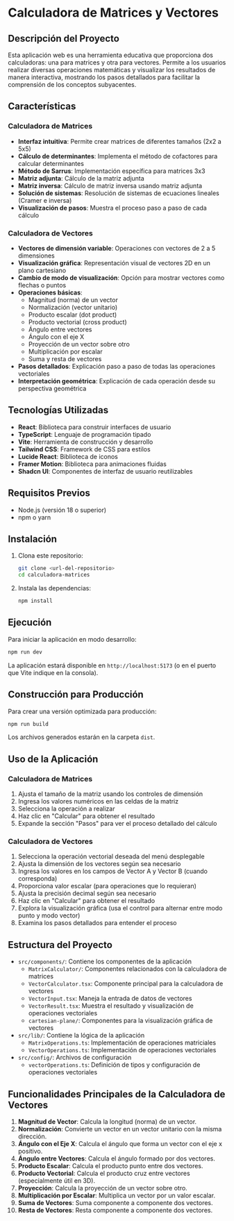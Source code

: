 # Calculadora de Matrices y Vectores

## Descripción del Proyecto

Esta aplicación web es una herramienta educativa que proporciona dos calculadoras: una para matrices y otra para vectores. Permite a los usuarios realizar diversas operaciones matemáticas y visualizar los resultados de manera interactiva, mostrando los pasos detallados para facilitar la comprensión de los conceptos subyacentes.

## Características

### Calculadora de Matrices
- **Interfaz intuitiva**: Permite crear matrices de diferentes tamaños (2x2 a 5x5)
- **Cálculo de determinantes**: Implementa el método de cofactores para calcular determinantes
- **Método de Sarrus**: Implementación específica para matrices 3x3
- **Matriz adjunta**: Cálculo de la matriz adjunta
- **Matriz inversa**: Cálculo de matriz inversa usando matriz adjunta
- **Solución de sistemas**: Resolución de sistemas de ecuaciones lineales (Cramer e inversa)
- **Visualización de pasos**: Muestra el proceso paso a paso de cada cálculo

### Calculadora de Vectores
- **Vectores de dimensión variable**: Operaciones con vectores de 2 a 5 dimensiones
- **Visualización gráfica**: Representación visual de vectores 2D en un plano cartesiano
- **Cambio de modo de visualización**: Opción para mostrar vectores como flechas o puntos
- **Operaciones básicas**:
  - Magnitud (norma) de un vector
  - Normalización (vector unitario)
  - Producto escalar (dot product)
  - Producto vectorial (cross product)
  - Ángulo entre vectores
  - Ángulo con el eje X
  - Proyección de un vector sobre otro
  - Multiplicación por escalar
  - Suma y resta de vectores
- **Pasos detallados**: Explicación paso a paso de todas las operaciones vectoriales
- **Interpretación geométrica**: Explicación de cada operación desde su perspectiva geométrica

## Tecnologías Utilizadas

- **React**: Biblioteca para construir interfaces de usuario
- **TypeScript**: Lenguaje de programación tipado
- **Vite**: Herramienta de construcción y desarrollo
- **Tailwind CSS**: Framework de CSS para estilos
- **Lucide React**: Biblioteca de iconos
- **Framer Motion**: Biblioteca para animaciones fluidas
- **Shadcn UI**: Componentes de interfaz de usuario reutilizables

## Requisitos Previos

- Node.js (versión 18 o superior)
- npm o yarn

## Instalación

1. Clona este repositorio:
   ```bash
   git clone <url-del-repositorio>
   cd calculadora-matrices
   ```

2. Instala las dependencias:
   ```bash
   npm install
   ```

## Ejecución

Para iniciar la aplicación en modo desarrollo:

```bash
npm run dev
```

La aplicación estará disponible en `http://localhost:5173` (o en el puerto que Vite indique en la consola).

## Construcción para Producción

Para crear una versión optimizada para producción:

```bash
npm run build
```

Los archivos generados estarán en la carpeta `dist`.

## Uso de la Aplicación

### Calculadora de Matrices
1. Ajusta el tamaño de la matriz usando los controles de dimensión
2. Ingresa los valores numéricos en las celdas de la matriz
3. Selecciona la operación a realizar
4. Haz clic en "Calcular" para obtener el resultado
5. Expande la sección "Pasos" para ver el proceso detallado del cálculo

### Calculadora de Vectores
1. Selecciona la operación vectorial deseada del menú desplegable
2. Ajusta la dimensión de los vectores según sea necesario
3. Ingresa los valores en los campos de Vector A y Vector B (cuando corresponda)
4. Proporciona valor escalar (para operaciones que lo requieran)
5. Ajusta la precisión decimal según sea necesario
6. Haz clic en "Calcular" para obtener el resultado
7. Explora la visualización gráfica (usa el control para alternar entre modo punto y modo vector)
8. Examina los pasos detallados para entender el proceso

## Estructura del Proyecto

- `src/components/`: Contiene los componentes de la aplicación
  - `MatrixCalculator/`: Componentes relacionados con la calculadora de matrices
  - `VectorCalculator.tsx`: Componente principal para la calculadora de vectores
  - `VectorInput.tsx`: Maneja la entrada de datos de vectores
  - `VectorResult.tsx`: Muestra el resultado y visualización de operaciones vectoriales
  - `cartesian-plane/`: Componentes para la visualización gráfica de vectores
- `src/lib/`: Contiene la lógica de la aplicación
  - `MatrixOperations.ts`: Implementación de operaciones matriciales
  - `VectorOperations.ts`: Implementación de operaciones vectoriales
- `src/config/`: Archivos de configuración
  - `vectorOperations.ts`: Definición de tipos y configuración de operaciones vectoriales

## Funcionalidades Principales de la Calculadora de Vectores

1. **Magnitud de Vector**: Calcula la longitud (norma) de un vector.
2. **Normalización**: Convierte un vector en un vector unitario con la misma dirección.
3. **Ángulo con el Eje X**: Calcula el ángulo que forma un vector con el eje x positivo.
4. **Ángulo entre Vectores**: Calcula el ángulo formado por dos vectores.
5. **Producto Escalar**: Calcula el producto punto entre dos vectores.
6. **Producto Vectorial**: Calcula el producto cruz entre vectores (especialmente útil en 3D).
7. **Proyección**: Calcula la proyección de un vector sobre otro.
8. **Multiplicación por Escalar**: Multiplica un vector por un valor escalar.
9. **Suma de Vectores**: Suma componente a componente dos vectores.
10. **Resta de Vectores**: Resta componente a componente dos vectores.
